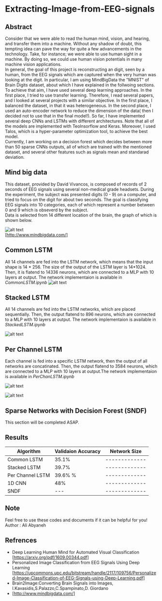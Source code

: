 # Extracting-Image-from-EEG-signals
## Abstract
Consider that we were able to read the human mind, vision, and hearing, and transfer them into a machine. Without any shadow of doubt, this tempting idea can pave the way for quite a few advancements in the technology. Take, for instance; we were able to use human sight in a machine. By doing so, we could use human vision potentials in many machine vision applications. <br />
In general, the goal of this project is reconstructing an digit, seen by a human, from the EEG signals which are captured when the very human was looking at the digit. In particular, I am using MindBigData the "MNIST" of Brain Digits dataset, about which I have explained in the follwoing sections. <br />
To achieve that aim, I have used several deep learning approaches. In the first place, I tried to use transfer learning. Therefore, I read several papers, and I looked at several projects with a similar objective. In the first place, I balanced the dataset, in that it was heterogeneous. In the second place, I used an auto-encoder network to reduce the dimension of the data( then I decided not to use that in the final model!). So far, I have implemented several deep CNNs and LSTMs with different architectures. Note that all of the models are implemented with Teolnsorflow and Keras. Moreover, I used Talos, which is a hyper-parameter optimization tool, to achieve the best model.<br />
Currently, I am working on a decision forest which decides between more than 50 sparse CNNs outputs, all of which are trained with the mentioned dataset, and several other features such as signals mean and standarad deviation.

## Mind big data

This dataset, provided by David Vivancos, is composed of records of 2 seconds of EEG signals using several non-medical grade headsets. During the experiment, the subject was presented digits (0 - 9) on a computer, and tried to focus on the digit for about two seconds. The goal is classifying EEG signals into 10 categories, each of which represent a number between 0 and 9 which is obseverd by the subject. <br />
Data is selected from 14 different location of the brain, the graph of which is shown below.

![alt text](epoc-20-10.jpg) <br />
[http://www.mindbigdata.com/] <br />

## Common LSTM
All 14 channels are fed into the LSTM network, which means that the input shape is 14 * 256. The size of the output of the LSTM layer is 14*1024. Then, it is flatend to 14336 neurons, which are connected to a MLP with 10 layers at output. The network implementaion is available in *CommonLSTM.ipynb*
![alt text](CommonLSTM.jpg) <br />


## Stacked LSTM
All 14 channels are fed into the LSTM networks, which are placed sequentially. Then, the output flatend to 896 neurons, which are connected to a MLP with 10 layers at output. The network implementaion is available in *StackedLSTM.ipynb*


![alt text](StackedLSTM.jpg) <br />


## Per Channel LSTM
Each channel is fed into a specific LSTM network, then the output of all networks are concatinated. Then, the output flatend to 3584 neurons, which are connected to a MLP with 10 layers at output.The network implementaion is available in *PerChanLSTM.ipynb*

![alt text](PerChanLSTM.jpg) <br />


![alt text](PerChanLSTM_2.jpg) <br />
## Sparse Networks with Decision Forest (SNDF)
This section will be completed ASAP.

## Results
| Algorithm  | Validaion Accuracy | Network Size |
| ------------- | ------------- | ------------- |
| Common LSTM  | 35.1%  | ------------- |
| Stacked LSTM | 39.7%  | ------------- |
| Per Channel LSTM | 39.6% %  | ------------- |
| 1D CNN | 48%  | ------------- |
| SNDF | ---  | ------------- |


## Note
Feel free to use these codes and documents if it can be helpful for you!
<br />
Author : Ali Abyaneh
## Refrences
- Deep Learning Human Mind for Automated Visual Classification [https://arxiv.org/pdf/1609.00344.pdf] <br />
- Personalized Image Classification from EEG Signals Using Deep Learning [https://upcommons.upc.edu/bitstream/handle/2117/109756/Personalized-Image-Classification-of-EEG-Signals-using-Deep-Learning.pdf]
- Brain2Image:Converting Brain Signals into Images,  I.Kavasidis,S.Palazzo,C.Spampinato,D. Giordano 
- [http://www.mindbigdata.com/] <br />


